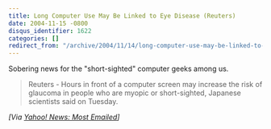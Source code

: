 ```yaml
---
title: Long Computer Use May Be Linked to Eye Disease (Reuters)
date: 2004-11-15 -0800
disqus_identifier: 1622
categories: []
redirect_from: "/archive/2004/11/14/long-computer-use-may-be-linked-to-eye-disease-reuters.aspx/"
---
```


Sobering news for the "short-sighted" computer geeks among us.

> Reuters - Hours in front of a computer screen may increase the risk of
> glaucoma in people who are myopic or short-sighted, Japanese
> scientists said on Tuesday.

*[Via [Yahoo! News: Most
Emailed](http://us.rd.yahoo.com/dailynews/rss/mostemailed/*http://story.news.yahoo.com/news?tmpl=story2&u=/nm/health_glaucoma_dc)]*

